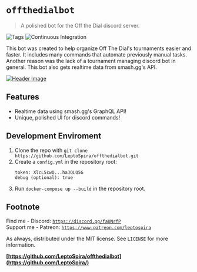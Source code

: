 # `offthedialbot`
> A polished bot for the Off the Dial discord server.

![Tags][tag-image] ![Continuous Integration](https://github.com/LeptoSpira/offthedialbot/workflows/Continuous%20Integration/badge.svg)

This bot was created to help organize Off The Dial's tournaments easier and faster. It includes many commands that automate previously manual tasks. Another reason was the lack of a tournament managing discord bot in general. This bot also gets realtime data from smash.gg's API.

[![Header Image](offthedialbanner.png)](https://discord.gg/xWkx8SZ)

## Features
- Realtime data using smash.gg's GraphQL API!
- Unique, polished UI for discord commands!

<!--
## Usage
![Example Output][example-output] <!-- Picture of someone using the help command -->

## Development Enviroment
1. Clone the repo with `git clone https://github.com/LeptoSpira/offthedialbot.git`
2. Create a `config.yml` in the repository root:
   ```
   token: XlcL5cwQ...haJQLQ5G
   debug (optional): true
   ```
3. Run `docker-compose up --build` in the repository root.

## Footnote
Find me - Discord: [`https://discord.gg/faUNrfP`](https://discord.gg/faUNrfP)  
Support me - Patreon: [`https://www.patreon.com/leptospira`](https://www.patreon.com/leptospira)  

As always, distributed under the MIT license. See `LICENSE` for more information.

**[https://github.com/LeptoSpira/offthedialbot](https://github.com/LeptoSpira/)**

<!-- Markdown link & img dfn's -->
[tag-image]: https://img.shields.io/github/license/LeptoSpira/offthedialbot.svg
[example-output]: https://github.com/LeptoSpira/offthedialbot/example-output.png
